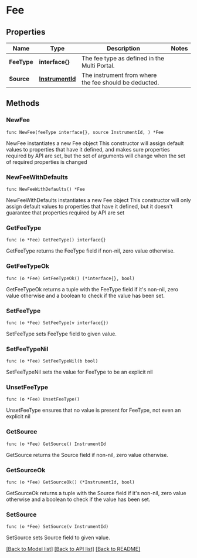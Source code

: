 # Fee

## Properties

Name | Type | Description | Notes
------------ | ------------- | ------------- | -------------
**FeeType** | **interface{}** | The fee type as defined in the Multi Portal. | 
**Source** | [**InstrumentId**](InstrumentId.md) | The instrument from where the fee should be deducted. | 

## Methods

### NewFee

`func NewFee(feeType interface{}, source InstrumentId, ) *Fee`

NewFee instantiates a new Fee object
This constructor will assign default values to properties that have it defined,
and makes sure properties required by API are set, but the set of arguments
will change when the set of required properties is changed

### NewFeeWithDefaults

`func NewFeeWithDefaults() *Fee`

NewFeeWithDefaults instantiates a new Fee object
This constructor will only assign default values to properties that have it defined,
but it doesn't guarantee that properties required by API are set

### GetFeeType

`func (o *Fee) GetFeeType() interface{}`

GetFeeType returns the FeeType field if non-nil, zero value otherwise.

### GetFeeTypeOk

`func (o *Fee) GetFeeTypeOk() (*interface{}, bool)`

GetFeeTypeOk returns a tuple with the FeeType field if it's non-nil, zero value otherwise
and a boolean to check if the value has been set.

### SetFeeType

`func (o *Fee) SetFeeType(v interface{})`

SetFeeType sets FeeType field to given value.


### SetFeeTypeNil

`func (o *Fee) SetFeeTypeNil(b bool)`

 SetFeeTypeNil sets the value for FeeType to be an explicit nil

### UnsetFeeType
`func (o *Fee) UnsetFeeType()`

UnsetFeeType ensures that no value is present for FeeType, not even an explicit nil
### GetSource

`func (o *Fee) GetSource() InstrumentId`

GetSource returns the Source field if non-nil, zero value otherwise.

### GetSourceOk

`func (o *Fee) GetSourceOk() (*InstrumentId, bool)`

GetSourceOk returns a tuple with the Source field if it's non-nil, zero value otherwise
and a boolean to check if the value has been set.

### SetSource

`func (o *Fee) SetSource(v InstrumentId)`

SetSource sets Source field to given value.



[[Back to Model list]](../README.md#documentation-for-models) [[Back to API list]](../README.md#documentation-for-api-endpoints) [[Back to README]](../README.md)


